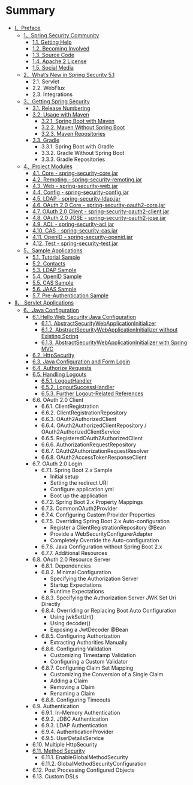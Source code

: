 # Summary

* [I、Preface](README.md)
  * [1、Spring Security Community](11.md)
    * [1.1. Getting Help](11/11-getting-help.md)
    * [1.2. Becoming Involved](11/12-becoming-involved.md)
    * [1.3. Source Code](11/13-source-code.md)
    * [1.4. Apache 2 License](11/14-apache-2-license.md)
    * [1.5. Social Media](11/15-social-media.md)
  * [2、What’s New in Spring Security 5.1](2whats-new-in-spring-security-51.md)
    * 2.1. Servlet
    * 2.2. WebFlux
    * 2.3. Integrations
  * [3、Getting Spring Security](3getting-spring-security.md)
    * [3.1. Release Numbering](3getting-spring-security/31-release-numbering.md)
    * [3.2. Usage with Maven](32-usage-with-maven.md)
      * [3.2.1. Spring Boot with Maven](32-usage-with-maven/321-spring-boot-with-maven.md)
      * [3.2.2. Maven Without Spring Boot](32-usage-with-maven/322-maven-without-spring-boot.md)
      * [3.2.3. Maven Repositories](32-usage-with-maven/323-maven-repositories.md)
    * [3.3. Gradle](3getting-spring-security/33-gradle.md)
      * 3.3.1. Spring Boot with Gradle
      * 3.3.2. Gradle Without Spring Boot
      * 3.3.3. Gradle Repositories
  * [4、Project Modules](4project-modules.md)
    * [4.1. Core - spring-security-core.jar](41-core-spring-security-corejar.md)
    * [4.2. Remoting - spring-security-remoting.jar](42-remoting-spring-security-remotingjar.md)
    * [4.3. Web - spring-security-web.jar](43-web-spring-security-webjar.md)
    * [4.4. Config - spring-security-config.jar](44-config-spring-security-configjar.md)
    * [4.5. LDAP - spring-security-ldap.jar](45-ldap-spring-security-ldapjar.md)
    * [4.6. OAuth 2.0 Core - spring-security-oauth2-core.jar](46-oauth-20-core-spring-security-oauth2-corejar.md)
    * [4.7. OAuth 2.0 Client - spring-security-oauth2-client.jar](47-oauth-20-client-spring-security-oauth2-clientjar.md)
    * [4.8. OAuth 2.0 JOSE - spring-security-oauth2-jose.jar](48-oauth-20-jose-spring-security-oauth2-josejar.md)
    * [4.9. ACL - spring-security-acl.jar](49-acl-spring-security-acljar.md)
    * [4.10. CAS - spring-security-cas.jar](410-cas-spring-security-casjar.md)
    * [4.11. OpenID - spring-security-openid.jar](411-openid-spring-security-openidjar.md)
    * [4.12. Test - spring-security-test.jar](412-test-spring-security-testjar.md)
  * [5、Sample Applications](5sample-applications.md)
    * [5.1. Tutorial Sample](51-tutorial-sample.md)
    * [5.2. Contacts](52-contacts.md)
    * [5.3. LDAP Sample](53-ldap-sample.md)
    * [5.4. OpenID Sample](54-openid-sample.md)
    * [5.5. CAS Sample](55-cas-sample.md)
    * [5.6. JAAS Sample](56-jaas-sample.md)
    * [5.7. Pre-Authentication Sample](57-pre-authentication-sample.md)
* [II、 Servlet Applications](ii-servlet-applications.md)
  * [6、Java Configuration](ii-servlet-applications/6java-configuration.md)
    * [6.1.Hello Web Security Java Configuration](ii-servlet-applications/6java-configuration/61hello-web-security-java-configuration.md)
      * [6.1.1. AbstractSecurityWebApplicationInitializer](ii-servlet-applications/6java-configuration/61hello-web-security-java-configuration/611-abstractsecuritywebapplicationinitializer.md)
      * [6.1.2. AbstractSecurityWebApplicationInitializer without Existing Spring](ii-servlet-applications/6java-configuration/61hello-web-security-java-configuration/612-abstractsecuritywebapplicationinitializer-without-existing-spring.md)
      * [6.1.3. AbstractSecurityWebApplicationInitializer with Spring MVC](ii-servlet-applications/6java-configuration/61hello-web-security-java-configuration/613-abstractsecuritywebapplicationinitializer-with-spring-mvc.md)
    * [6.2. HttpSecurity](ii-servlet-applications/6java-configuration/62-httpsecurity.md)
    * [6.3. Java Configuration and Form Login](ii-servlet-applications/6java-configuration/63-java-configuration-and-form-login.md)
    * [6.4. Authorize Requests](ii-servlet-applications/6java-configuration/64-authorize-requests.md)
    * [6.5. Handling Logouts](ii-servlet-applications/6java-configuration/65-handling-logouts.md)
      * [6.5.1. LogoutHandler](ii-servlet-applications/6java-configuration/65-handling-logouts/651-logouthandler.md)
      * [6.5.2. LogoutSuccessHandler](ii-servlet-applications/6java-configuration/65-handling-logouts/652-logoutsuccesshandler.md)
      * [6.5.3. Further Logout-Related References](ii-servlet-applications/6java-configuration/65-handling-logouts/653-further-logout-related-references.md)
    * 6.6. OAuth 2.0 Client
      * 6.6.1. ClientRegistration
      * 6.6.2. ClientRegistrationRepository
      * 6.6.3. OAuth2AuthorizedClient
      * 6.6.4. OAuth2AuthorizedClientRepository / OAuth2AuthorizedClientService
      * 6.6.5. RegisteredOAuth2AuthorizedClient
      * 6.6.6. AuthorizationRequestRepository
      * 6.6.7. OAuth2AuthorizationRequestResolver
      * 6.6.8. OAuth2AccessTokenResponseClient
    * 6.7. OAuth 2.0 Login
      * 6.7.1. Spring Boot 2.x Sample
        * Initial setup
        * Setting the redirect URI
        * Configure application.yml
        * Boot up the application
      * 6.7.2. Spring Boot 2.x Property Mappings
      * 6.7.3. CommonOAuth2Provider
      * 6.7.4. Configuring Custom Provider Properties
      * 6.7.5. Overriding Spring Boot 2.x Auto-configuration
        * Register a ClientRegistrationRepository @Bean
        * Provide a WebSecurityConfigurerAdapter
        * Completely Override the Auto-configuration
      * 6.7.6. Java Configuration without Spring Boot 2.x
      * 6.7.7. Additional Resources
    * 6.8. OAuth 2.0 Resource Server
      * 6.8.1. Dependencies
      * 6.8.2. Minimal Configuration
        * Specifying the Authorization Server
        * Startup Expectations
        * Runtime Expectations
      * 6.8.3. Specifying the Authorization Server JWK Set Uri Directly
      * 6.8.4. Overriding or Replacing Boot Auto Configuration
        * Using jwkSetUri\(\)
        * Using decoder\(\)
        * Exposing a JwtDecoder @Bean
      * 6.8.5. Configuring Authorization
        * Extracting Authorities Manually
      * 6.8.6. Configuring Validation
        * Customizing Timestamp Validation
        * Configuring a Custom Validator
      * 6.8.7. Configuring Claim Set Mapping
        * Customizing the Conversion of a Single Claim
        * Adding a Claim
        * Removing a Claim
        * Renaming a Claim
      * 6.8.8. Configuring Timeouts
    * 6.9. Authentication
      * 6.9.1. In-Memory Authentication
      * 6.9.2. JDBC Authentication
      * 6.9.3. LDAP Authentication
      * 6.9.4. AuthenticationProvider
      * 6.9.5. UserDetailsService
    * 6.10. Multiple HttpSecurity
    * [6.11. Method Security](ii-servlet-applications/6java-configuration/611-method-security.md)
      * 6.11.1. EnableGlobalMethodSecurity
      * 6.11.2. GlobalMethodSecurityConfiguration
    * 6.12. Post Processing Configured Objects
    * 6.13. Custom DSLs

